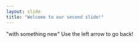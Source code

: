 ```yaml
---
layout: slide
title: "Welcome to our second slide!"
---
```

"with something new"
Use the left arrow to go back!
